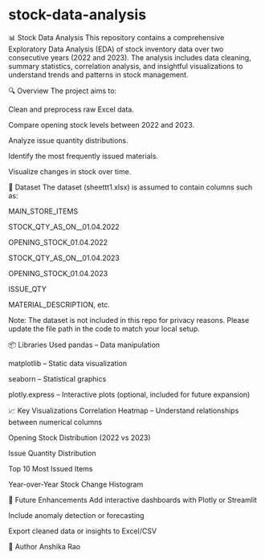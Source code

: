 # stock-data-analysis
📊 Stock Data Analysis
This repository contains a comprehensive Exploratory Data Analysis (EDA) of stock inventory data over two consecutive years (2022 and 2023). The analysis includes data cleaning, summary statistics, correlation analysis, and insightful visualizations to understand trends and patterns in stock management.

🔍 Overview
The project aims to:

Clean and preprocess raw Excel data.    

Compare opening stock levels between 2022 and 2023.

Analyze issue quantity distributions.

Identify the most frequently issued materials.

Visualize changes in stock over time.

📁 Dataset
The dataset (sheettt1.xlsx) is assumed to contain columns such as:

MAIN_STORE_ITEMS

STOCK_QTY_AS_ON__01.04.2022

OPENING_STOCK_01.04.2022

STOCK_QTY_AS_ON__01.04.2023

OPENING_STOCK_01.04.2023

ISSUE_QTY

MATERIAL_DESCRIPTION, etc.

Note: The dataset is not included in this repo for privacy reasons. Please update the file path in the code to match your local setup.

📦 Libraries Used
pandas – Data manipulation

matplotlib – Static data visualization

seaborn – Statistical graphics

plotly.express – Interactive plots (optional, included for future expansion)

📈 Key Visualizations
Correlation Heatmap – Understand relationships between numerical columns

Opening Stock Distribution (2022 vs 2023)

Issue Quantity Distribution

Top 10 Most Issued Items

Year-over-Year Stock Change Histogram

📌 Future Enhancements
Add interactive dashboards with Plotly or Streamlit

Include anomaly detection or forecasting

Export cleaned data or insights to Excel/CSV

🧠 Author
    Anshika Rao



